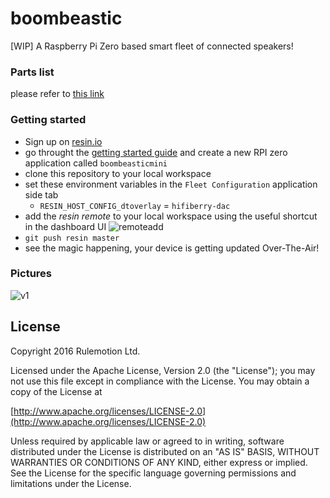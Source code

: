 # boombeastic
 [WIP] A Raspberry Pi Zero based smart fleet of connected speakers!

### Parts list
please refer to [this link](https://github.com/resin-io-playground/boombeastic/blob/master/docs/BoM.md)

### Getting started
* Sign up on [resin.io](https://dashboard.resin.io/signup)
* go throught the [getting started guide](http://docs.resin.io/raspberrypi/nodejs/getting-started/) and create a new RPI zero application called `boombeasticmini`
* clone this repository to your local workspace
* set these environment variables in the `Fleet Configuration` application side tab
  * `RESIN_HOST_CONFIG_dtoverlay` = `hifiberry-dac`
* add the *resin remote* to your local workspace using the useful shortcut in the dashboard UI ![remoteadd](https://raw.githubusercontent.com/resin-io-playground/boombeastic/master/docs/gitresinremote.png)
* `git push resin master`
* see the magic happening, your device is getting updated Over-The-Air!
### Pictures
![v1](https://raw.githubusercontent.com/resin-io-playground/boombeastic/master/docs/20160630_210905.jpg)

## License

Copyright 2016 Rulemotion Ltd.

Licensed under the Apache License, Version 2.0 (the "License");
you may not use this file except in compliance with the License.
You may obtain a copy of the License at

[http://www.apache.org/licenses/LICENSE-2.0](http://www.apache.org/licenses/LICENSE-2.0)

Unless required by applicable law or agreed to in writing, software
distributed under the License is distributed on an "AS IS" BASIS,
WITHOUT WARRANTIES OR CONDITIONS OF ANY KIND, either express or implied.
See the License for the specific language governing permissions and
limitations under the License.
